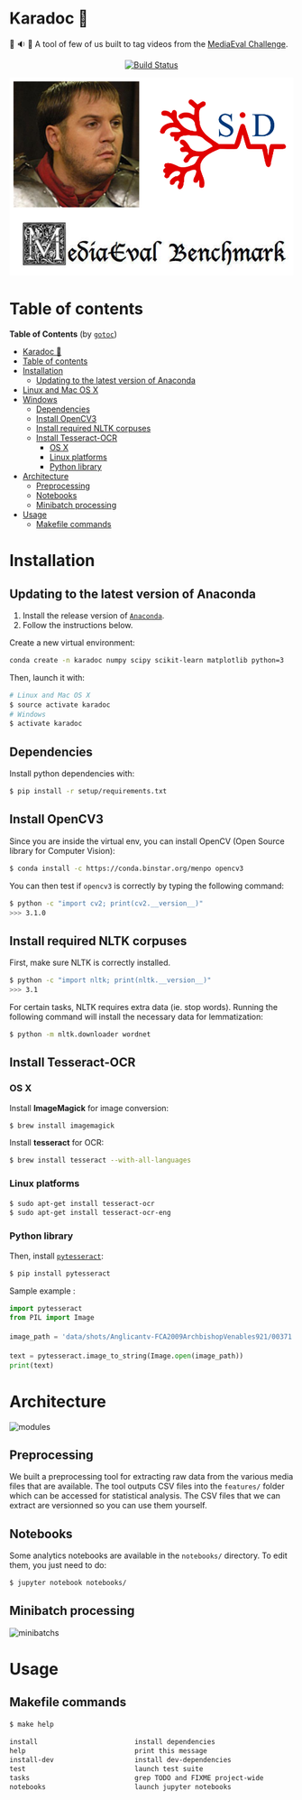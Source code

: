 # Karadoc :hamburger:

:movie_camera: :sound: :page_facing_up: A tool of few of us built to tag videos from the [MediaEval Challenge](http://www.multimediaeval.org/).

<p align="center">
  <a href="https://travis-ci.org/cmisid/Karadoc">
    <img alt="Build Status" src="https://travis-ci.org/cmisid/Karadoc.svg?branch=master">
  </a>
</p>

<p align="center">
	<img alt="cover" src="img/cover.png">
</p>

# Table of contents

<!-- Table of Contents generated by [gotoc](https://github.com/Belekkk/gotoc) -->
**Table of Contents** (by [`gotoc`](https://github.com/Belekkk/gotoc))
- [Karadoc :hamburger:](#karadoc-hamburger)
- [Table of contents ](#table-of-contents)
- [Installation](#installation)
  - [Updating to the latest version of Anaconda](#updating-to-the-latest-version-of-anaconda)
- [Linux and Mac OS X](#linux-and-mac-os-x)
- [Windows](#windows)
  - [Dependencies](#dependencies)
  - [Install OpenCV3](#install-opencv)
  - [Install required NLTK corpuses](#install-required-nltk-corpuses)
  - [Install Tesseract-OCR](#install-tesseract-ocr)
    - [OS X](#os-x)
    - [Linux platforms](#linux-platforms)
    - [Python library](#python-library)
- [Architecture](#architecture)
  - [Preprocessing](#preprocessing)
  - [Notebooks](#notebooks)
  - [Minibatch processing](#minibatch-processing)
- [Usage](#usage)
  - [Makefile commands](#makefile-commands)

# Installation

## Updating to the latest version of Anaconda

1. Install the release version of [`Anaconda`](https://www.continuum.io/downloads).
2. Follow the instructions below.

Create a new virtual environment:

```sh
conda create -n karadoc numpy scipy scikit-learn matplotlib python=3
```

Then, launch it with:

```sh
# Linux and Mac OS X
$ source activate karadoc
# Windows
$ activate karadoc
```


## Dependencies

Install python dependencies with:

```sh
$ pip install -r setup/requirements.txt
```


## Install OpenCV3

Since you are inside the virtual env, you can install OpenCV (Open Source library for Computer Vision):

```sh
$ conda install -c https://conda.binstar.org/menpo opencv3
```

You can then test if `opencv3` is correctly by typing the following command:

```sh
$ python -c "import cv2; print(cv2.__version__)"
>>> 3.1.0
```


## Install required NLTK corpuses

First, make sure NLTK is correctly installed.

```sh
$ python -c "import nltk; print(nltk.__version__)"
>>> 3.1
```

For certain tasks, NLTK requires extra data (ie. stop words). Running the following command will install the necessary data for lemmatization:

```sh
$ python -m nltk.downloader wordnet
```

## Install Tesseract-OCR


### OS X
Install __ImageMagick__ for image conversion:
```sh
$ brew install imagemagick
```

Install __tesseract__ for OCR:
```sh
$ brew install tesseract --with-all-languages
```

### Linux platforms

```sh
$ sudo apt-get install tesseract-ocr
$ sudo apt-get install tesseract-ocr-eng
```

### Python library

Then, install [`pytesseract`](https://github.com/madmaze/pytesseract):
```sh
$ pip install pytesseract
```

Sample example :

```python
import pytesseract
from PIL import Image

image_path = 'data/shots/Anglicantv-FCA2009ArchbishopVenables921/00371.jpg'

text = pytesseract.image_to_string(Image.open(image_path))
print(text)
```

# Architecture

![modules](https://docs.google.com/drawings/d/1A56i6HXJhikkHOtVfNO4qoF10zZ_d4SD5ztqsPuY-EA/pub?w=1094&h=1026)

## Preprocessing

We built a preprocessing tool for extracting raw data from the various media files that are available. The tool outputs CSV files into the `features/` folder which can be accessed for statistical analysis. The CSV files that we can extract are versionned so you can use them yourself.

## Notebooks

Some analytics notebooks are available in the `notebooks/` directory. To edit them, you just need to do:

```sh
$ jupyter notebook notebooks/
```

## Minibatch processing

![minibatchs](https://docs.google.com/drawings/d/1iAOM0KxzRnVMzs1XhLfxYdepDBjDmu3OimwHH7BBO5I/pub?w=960&h=846)

# Usage

## Makefile commands

```sh
$ make help
```

```
install                        install dependencies
help                           print this message
install-dev                    install dev-dependencies
test                           launch test suite
tasks                          grep TODO and FIXME project-wide
notebooks                      launch jupyter notebooks
```
